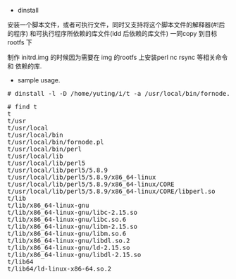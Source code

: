 * dinstall

安装一个脚本文件，或者可执行文件，同时又支持将这个脚本文件的解释器(#!后的程序)
和可执行程序所依赖的库文件(ldd 后依赖的库文件) 一同copy 到目标 rootfs 下

制作 initrd.img 的时候因为需要在 img 的rootfs 上安装perl nc rsync 等相关命令和
依赖的库.


* sample usage.

<pre>
# dinstall -l -D /home/yuting/i/t -a /usr/local/bin/fornode.pl
</pre>

<pre>
# find t
t
t/usr
t/usr/local
t/usr/local/bin
t/usr/local/bin/fornode.pl
t/usr/local/bin/perl
t/usr/local/lib
t/usr/local/lib/perl5
t/usr/local/lib/perl5/5.8.9
t/usr/local/lib/perl5/5.8.9/x86_64-linux
t/usr/local/lib/perl5/5.8.9/x86_64-linux/CORE
t/usr/local/lib/perl5/5.8.9/x86_64-linux/CORE/libperl.so
t/lib
t/lib/x86_64-linux-gnu
t/lib/x86_64-linux-gnu/libc-2.15.so
t/lib/x86_64-linux-gnu/libc.so.6
t/lib/x86_64-linux-gnu/libm-2.15.so
t/lib/x86_64-linux-gnu/libm.so.6
t/lib/x86_64-linux-gnu/libdl.so.2
t/lib/x86_64-linux-gnu/ld-2.15.so
t/lib/x86_64-linux-gnu/libdl-2.15.so
t/lib64
t/lib64/ld-linux-x86-64.so.2

</pre>
  

